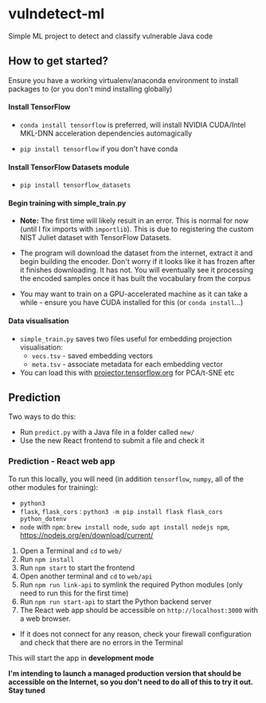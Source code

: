 # vulndetect-ml
Simple ML project to detect and classify vulnerable Java code

## How to get started?
Ensure you have a working virtualenv/anaconda environment to install packages to (or you don't mind installing globally)

#### Install TensorFlow
* `conda install tensorflow` is preferred, will install NVIDIA CUDA/Intel MKL-DNN acceleration dependencies automagically

* `pip install tensorflow` if you don't have conda

#### Install TensorFlow Datasets module
* `pip install tensorflow_datasets`
  
#### Begin training with simple_train.py
* **Note:** The first time will likely result in an error. This is normal for now (until I fix imports with `importlib`). This is due to registering the custom NIST Juliet dataset with TensorFlow Datasets.

* The program will download the dataset from the internet, extract it and begin building the encoder. Don't worry if it looks like it has frozen after it finishes downloading. It has not. You will eventually see it processing the encoded samples once it has built the vocabulary from the corpus

* You may want to train on a GPU-accelerated machine as it can take a while - ensure you have CUDA installed for this (or `conda install`...)

#### Data visualisation
* `simple_train.py` saves two files useful for embedding projection visualisation:
  * `vecs.tsv` - saved embedding vectors
  * `meta.tsv` - associate metadata for each embedding vector
* You can load this with [projector.tensorflow.org](http://projector.tensorflow.org) for PCA/t-SNE etc

## Prediction
Two ways to do this:
* Run `predict.py` with a Java file in a folder called `new/`
* Use the new React frontend to submit a file and check it

### Prediction - React web app
To run this locally, you will need (in addition `tensorflow`, `numpy`, all of the other modules for training):
* `python3`
* `flask`, `flask_cors` : `python3 -m pip install flask flask_cors python_dotenv`
* `node` with `npm`: `brew install node`, `sudo apt install nodejs npm`, https://nodejs.org/en/download/current/

1. Open a Terminal and `cd` to `web/`
2. Run `npm install`
3. Run `npm start` to start the frontend
4. Open another terminal and `cd` to `web/api`
5. Run `npm run link-api` to symlink the required Python modules (only need to run this for the first time)
6. Run `npm run start-api` to start the Python backend server
7. The React web app should be accessible on `http://localhost:3000` with a web browser.
  * If it does not connect for any reason, check your firewall configuration and check that there are no errors in the Terminal
  
This will start the app in **development mode**

**I'm intending to launch a managed production version that should be accessible on the Internet, so you don't need to do all of this to try it out. Stay tuned**
